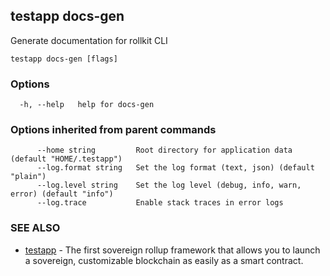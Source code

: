 ## testapp docs-gen

Generate documentation for rollkit CLI

```
testapp docs-gen [flags]
```

### Options

```
  -h, --help   help for docs-gen
```

### Options inherited from parent commands

```
      --home string         Root directory for application data (default "HOME/.testapp")
      --log.format string   Set the log format (text, json) (default "plain")
      --log.level string    Set the log level (debug, info, warn, error) (default "info")
      --log.trace           Enable stack traces in error logs
```

### SEE ALSO

* [testapp](testapp.md)	 - The first sovereign rollup framework that allows you to launch a sovereign, customizable blockchain as easily as a smart contract.
